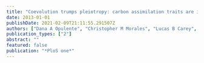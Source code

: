 ```yaml
---
title: "Coevolution trumps pleiotropy: carbon assimilation traits are independent of metabolic network structure in budding yeast"
date: 2013-01-01
publishDate: 2021-02-09T21:11:55.291507Z
authors: ["Dana A Opulente", "Christopher M Morales", "Lucas B Carey", "Joshua S Rest"]
publication_types: ["2"]
abstract: ""
featured: false
publication: "*PloS one*"
---
```


